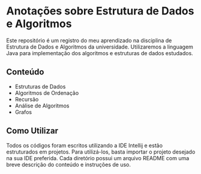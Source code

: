 # Anotações sobre Estrutura de Dados e Algoritmos
Este repositório é um registro do meu aprendizado na disciplina de Estrutura de Dados e Algoritmos da universidade. Utilizaremos a linguagem Java para implementação dos algoritmos e estruturas de dados estudados.

## Conteúdo
- Estruturas de Dados
- Algoritmos de Ordenação
- Recursão
- Análise de Algoritmos
- Grafos

## Como Utilizar
Todos os códigos foram escritos utilizando a IDE Intellij e estão estruturados em projetos. Para utilizá-los, basta importar o projeto desejado na sua IDE preferida. Cada diretório possui um arquivo README com uma breve descrição do conteúdo e instruções de uso.